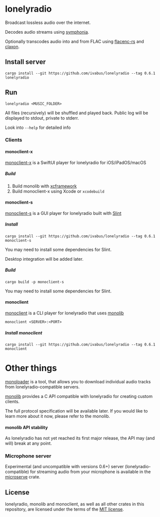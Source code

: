 # lonelyradio

Broadcast lossless audio over the internet.

Decodes audio streams using [symphonia](https://github.com/pdeljanov/Symphonia).

Optionally transcodes audio into and from FLAC using [flacenc-rs](https://github.com/yotarok/flacenc-rs/) and [claxon](https://github.com/ruuda/claxon).

## Install server

```shell
cargo install --git https://github.com/ivabus/lonelyradio --tag 0.6.1 lonelyradio
```

## Run

```
lonelyradio <MUSIC_FOLDER>
```

All files (recursively) will be shuffled and played back. Public log will be displayed to stdout, private to stderr.

Look into `--help` for detailed info

### Clients

#### monoclient-x

[monoclient-x](./monoclient-x) is a SwiftUI player for lonelyradio for iOS/iPadOS/macOS

##### Build

1. Build monolib with [xcframework](https://github.com/Binlogo/cargo-xcframework)
2. Build monoclient-x using Xcode or `xcodebuild`

#### monoclient-s

[monoclient-s](./monoclient-s) is a GUI player for lonelyradio built with [Slint](https://slint.dev)


##### Install

```shell
cargo install --git https://github.com/ivabus/lonelyradio --tag 0.6.1 monoclient-s
```

You may need to install some dependencies for Slint.

Desktop integration will be added later.

##### Build

```
cargo build -p monoclient-s
```

You may need to install some dependencies for Slint.

#### monoclient

[monoclient](./monoclient) is a CLI player for lonelyradio that uses [monolib](./monolib)

```shell
monoclient <SERVER>:<PORT>
```

##### Install monoclient

```shell
cargo install --git https://github.com/ivabus/lonelyradio --tag 0.6.1 monoclient
```

# Other things

[monoloader](./monoloader) is a tool, that allows you to download individual audio tracks from lonelyradio-compatible servers.

[monolib](./monolib) provides a C API compatible with lonelyradio for creating custom clients.

The full protocol specification will be available later. If you would like to learn more about it now, please refer to the monolib.

#### monolib API stability

As lonelyradio has not yet reached its first major release, the API may (and will) break at any point.

### Microphone server

Experimental (and uncompatible with versions 0.6+) server (lonelyradio-compatible) for streaming audio from your microphone is available in the [microserve](./microserve) crate.

## License

lonelyradio, monolib and monoclient, as well as all other crates in this repository, are licensed under the terms of the [MIT license](./LICENSE).
